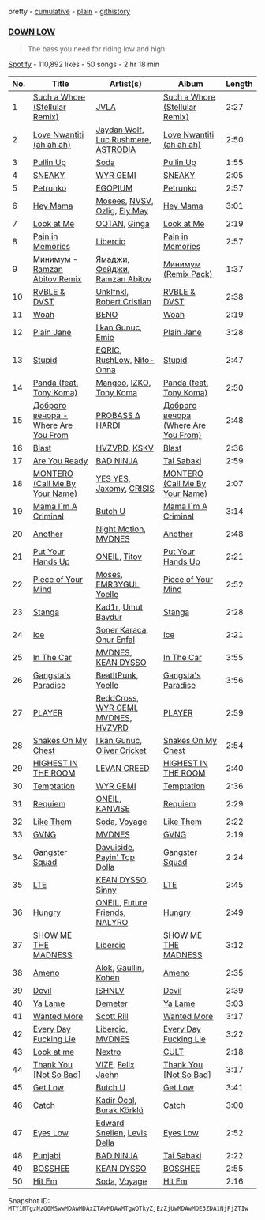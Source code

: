 pretty - [cumulative](/playlists/cumulative/37i9dQZF1DXblmY5UIU3v3.md) - [plain](/playlists/plain/37i9dQZF1DXblmY5UIU3v3) - [githistory](https://github.githistory.xyz/mackorone/spotify-playlist-archive/blob/main/playlists/plain/37i9dQZF1DXblmY5UIU3v3)

### [DOWN LOW](https://open.spotify.com/playlist/37i9dQZF1DXblmY5UIU3v3)

> The bass you need for riding low and high.

[Spotify](https://open.spotify.com/user/spotify) - 110,892 likes - 50 songs - 2 hr 18 min

| No. | Title | Artist(s) | Album | Length |
|---|---|---|---|---|
| 1 | [Such a Whore \(Stellular Remix\)](https://open.spotify.com/track/6A25J9As7towpxovYryAWr) | [JVLA](https://open.spotify.com/artist/24D8gx0257CDd1HAuqNuHu) | [Such a Whore \(Stellular Remix\)](https://open.spotify.com/album/50FPtqYZf0YuJMOUFc8Pkg) | 2:27 |
| 2 | [Love Nwantiti \(ah ah ah\)](https://open.spotify.com/track/13yZ5GCAdTfhIMAzzgI9VJ) | [Jaydan Wolf](https://open.spotify.com/artist/58NOd3nTpJVVGma4x975P0), [Luc Rushmere](https://open.spotify.com/artist/7IfsuGH0v0gCTz4e5ZSD1p), [ASTRODIA](https://open.spotify.com/artist/3DyfxgDK0vg1vpGQtXZImO) | [Love Nwantiti \(ah ah ah\)](https://open.spotify.com/album/3QKmj83Db2QfSr0IkPUUXR) | 2:50 |
| 3 | [Pullin Up](https://open.spotify.com/track/48tI68zHn3r3uHmGxdkKDd) | [Soda](https://open.spotify.com/artist/3hnbNJJnN1jFk3MmBvcn9Z) | [Pullin Up](https://open.spotify.com/album/5uCLVj0095GwMv7tjt3IRX) | 1:55 |
| 4 | [SNEAKY](https://open.spotify.com/track/7sorNP9VLdnIRIjIwUq5g7) | [WYR GEMI](https://open.spotify.com/artist/3Qubu5zXcOh0EIb2bDwMdB) | [SNEAKY](https://open.spotify.com/album/5LEr15ggG2zjjQm7KrASpj) | 2:05 |
| 5 | [Petrunko](https://open.spotify.com/track/0L04VZ5erOasu90dF18kpY) | [EGOPIUM](https://open.spotify.com/artist/23YlgPelzvOYKCgzndX4zf) | [Petrunko](https://open.spotify.com/album/5zW1M03l0sqBJNsuhlUmp1) | 2:57 |
| 6 | [Hey Mama](https://open.spotify.com/track/4zac6Zo8fzNFdfpWrjUltv) | [Mosees](https://open.spotify.com/artist/1Bff29cYcg0JkyYiyhFguD), [NVSV](https://open.spotify.com/artist/1ZoBPI6LQ3gSXuU2BRPyUD), [Ozlig](https://open.spotify.com/artist/0DsznjV8aaiEYdTDHmy86L), [Ely May](https://open.spotify.com/artist/4bGLLUNFXUnAbfnvpUnXHg) | [Hey Mama](https://open.spotify.com/album/6phsG2Z2rhvBaXxrRCqDyv) | 3:01 |
| 7 | [Look at Me](https://open.spotify.com/track/6ixeBeuUlZxjmBsjdsLuCv) | [OQTAN](https://open.spotify.com/artist/0sW5E8JJy5gBqGZxDAlS4s), [Ginga](https://open.spotify.com/artist/3Ht6LI9tAjInNAosJnYZSU) | [Look at Me](https://open.spotify.com/album/3v5y3DdwUPVdn0dWn7lVdL) | 2:19 |
| 8 | [Pain in Memories](https://open.spotify.com/track/4Pi2VsPHpT8BTvkfGwNIFL) | [Libercio](https://open.spotify.com/artist/5xBPjWMU42TN6P0nwcH1f1) | [Pain in Memories](https://open.spotify.com/album/2kHvStMZoF8cIIz6Wa2Qwf) | 2:57 |
| 9 | [Минимум \- Ramzan Abitov Remix](https://open.spotify.com/track/2l0IvRqDNGQ63FaImXlHx9) | [Ямаджи](https://open.spotify.com/artist/1vhOS1zU5F96OtQUoMT47i), [Фейджи](https://open.spotify.com/artist/0ybzbOJd34JZg3cd4jsouX), [Ramzan Abitov](https://open.spotify.com/artist/2dOsIKbm1sSfr79DebyMgV) | [Минимум \(Remix Pack\)](https://open.spotify.com/album/3hO7iEp7Mis2rEsDjrDSVQ) | 1:37 |
| 10 | [RVBLE & DVST](https://open.spotify.com/track/2CiCGSQjwQS9dweknIs91G) | [Unklfnkl](https://open.spotify.com/artist/4TJMkm9ul4Xp17Altl41RW), [Robert Cristian](https://open.spotify.com/artist/26ebqYqothrkkGHWEvJy4D) | [RVBLE & DVST](https://open.spotify.com/album/4nbbj2cKmY2aCY9IuvSEJG) | 2:38 |
| 11 | [Woah](https://open.spotify.com/track/3jWkWcmESJG9fmhZOpZYsW) | [BENO](https://open.spotify.com/artist/2Lkxnlhbsvg4lAIckgEPVP) | [Woah](https://open.spotify.com/album/62kVMk94iQkaxSyly4l6GM) | 2:19 |
| 12 | [Plain Jane](https://open.spotify.com/track/6y0AJTZagYpjo0bqYmai2t) | [Ilkan Gunuc](https://open.spotify.com/artist/02vT04WkgQ8dO4f1GLMTP9), [Emie](https://open.spotify.com/artist/7vMDKdgSZ2Scn4uzFdTDyZ) | [Plain Jane](https://open.spotify.com/album/1PKpsiRCpk6YuTy8ssDb6y) | 3:28 |
| 13 | [Stupid](https://open.spotify.com/track/3chP6qfr4ZKr9XYpkjw4FI) | [EQRIC](https://open.spotify.com/artist/1Yj7SsIEP9k7SsE1HcMBrq), [RushLow](https://open.spotify.com/artist/5YJHeia6l8NPQGPsLZS5Mf), [Nito\-Onna](https://open.spotify.com/artist/79GiwayvvpyZVErpH6BLsY) | [Stupid](https://open.spotify.com/album/50d34aNHVpVQcLA5wkhkhJ) | 2:47 |
| 14 | [Panda \(feat\. Tony Koma\)](https://open.spotify.com/track/7lFSuErjiTytfOzq0gszXW) | [Mangoo](https://open.spotify.com/artist/6ObeGN1qTsep95QRNOfNc3), [IZKO](https://open.spotify.com/artist/1BgmLUmytJuDy5CEzP7SL6), [Tony Koma](https://open.spotify.com/artist/0uGfoFBGwR75SE04cR5chh) | [Panda \(feat\. Tony Koma\)](https://open.spotify.com/album/0I65cMX6NkYJDWkqIcvOeE) | 2:50 |
| 15 | [Доброго вечора \- Where Are You From](https://open.spotify.com/track/0O3TZYgwaRadNprRONZ7iX) | [PROBASS ∆ HARDI](https://open.spotify.com/artist/4w8RbPbs4n3ceag62qvMl2) | [Доброго вечора \(Where Are You From\)](https://open.spotify.com/album/0Wb0K888wBuMl5Y58NGcev) | 2:48 |
| 16 | [Blast](https://open.spotify.com/track/6IueCsicxdsbMj1HTF8jxq) | [HVZVRD](https://open.spotify.com/artist/0TBbjAcKVKKc8QwMoHPI9f), [KSKV](https://open.spotify.com/artist/07BMRyGNDQEqrjtlqjfYuh) | [Blast](https://open.spotify.com/album/7De3XSkwYMfun0zzYzQRm4) | 2:36 |
| 17 | [Are You Ready](https://open.spotify.com/track/5jCBYOK6Suute7842zfYx5) | [BAD NINJA](https://open.spotify.com/artist/1e9y7soHWYgqQzdM6tWrsU) | [Tai Sabaki](https://open.spotify.com/album/6kdkeLnHlMbpupnohChqhO) | 2:59 |
| 18 | [MONTERO \(Call Me By Your Name\)](https://open.spotify.com/track/3FcseYxP7eeE7ihwgz2U2c) | [YES YES](https://open.spotify.com/artist/3jcjf0rNrcWYAdeiz96Yus), [Jaxomy](https://open.spotify.com/artist/1c3uso4iIeeX3P0bhKaQDq), [CRISIS](https://open.spotify.com/artist/5vAwat9fYIMvxFyMqae12d) | [MONTERO \(Call Me By Your Name\)](https://open.spotify.com/album/1Sy6Ns0eUfzS3xJWgRN00v) | 2:07 |
| 19 | [Mama I\`m A Criminal](https://open.spotify.com/track/7fTp06COFtWGAypdljZpJR) | [Butch U](https://open.spotify.com/artist/6OwRAMGY105QbVOJqNHk0o) | [Mama I\`m A Criminal](https://open.spotify.com/album/5nOu1y6ZdRDYhPQj7GBW3x) | 3:14 |
| 20 | [Another](https://open.spotify.com/track/1a4xp5dMir0kJOWrWt5XVB) | [Night Motion](https://open.spotify.com/artist/3qQP1s21musxVdAl9uVAii), [MVDNES](https://open.spotify.com/artist/0jo4MaRxUP72Rou02fgmi7) | [Another](https://open.spotify.com/album/1zHE1zaJ5NDwgx89y3xquY) | 2:48 |
| 21 | [Put Your Hands Up](https://open.spotify.com/track/2wbBXB77dDpdaOMqU5EG0T) | [ONEIL](https://open.spotify.com/artist/7kzcAiYqxBV5J25vTYeOxA), [Titov](https://open.spotify.com/artist/3SuQprUc8N1kIOs2Hm2mAk) | [Put Your Hands Up](https://open.spotify.com/album/6nPqaH2aJxJt2EzZavMEPo) | 2:21 |
| 22 | [Piece of Your Mind](https://open.spotify.com/track/4FwsiQaQglMPijjeheTygn) | [Moses](https://open.spotify.com/artist/7xihR0iAXmuXt2XJobep51), [EMR3YGUL](https://open.spotify.com/artist/7McJw5ZG7vJezw6ygrFagY), [Yoelle](https://open.spotify.com/artist/12dRVeXA0qQ3jiHQYFHKI6) | [Piece of Your Mind](https://open.spotify.com/album/4hEIBuosMbU25LXDDRcbOx) | 2:52 |
| 23 | [Stanga](https://open.spotify.com/track/1bTsFjAz61HuBmH1U97uGY) | [Kad1r](https://open.spotify.com/artist/3jE4ASRCE1MR5GDzP2jkIi), [Umut Baydur](https://open.spotify.com/artist/3BeL8Jd8kJz1Ra7uzo3ebD) | [Stanga](https://open.spotify.com/album/35A2vrPGadZ7YXyyqEEl0c) | 2:28 |
| 24 | [Ice](https://open.spotify.com/track/4LaVwTbIR8eFKge1xOgJBe) | [Soner Karaca](https://open.spotify.com/artist/1sBt5pbb0tW8VjLpmKXyLj), [Onur Enfal](https://open.spotify.com/artist/1kI91ce6uHcJZymFcavzZL) | [Ice](https://open.spotify.com/album/46uVnl8Aua2qfUpTZMWOMW) | 2:21 |
| 25 | [In The Car](https://open.spotify.com/track/1NDisFoShGmFHltbPSF69Q) | [MVDNES](https://open.spotify.com/artist/0jo4MaRxUP72Rou02fgmi7), [KEAN DYSSO](https://open.spotify.com/artist/74MUeXrsMncKunk1chMxg5) | [In The Car](https://open.spotify.com/album/2fA3fXYgvhuFVmvKv0d5LA) | 3:55 |
| 26 | [Gangsta's Paradise](https://open.spotify.com/track/6UzOyxTDi5LmummK0AGIvQ) | [BeatItPunk](https://open.spotify.com/artist/4NihfBDoszDjMjIM64uJPT), [Yoelle](https://open.spotify.com/artist/12dRVeXA0qQ3jiHQYFHKI6) | [Gangsta's Paradise](https://open.spotify.com/album/4YRNsevJSWTSC5ohBXtx2v) | 3:56 |
| 27 | [PLAYER](https://open.spotify.com/track/6MDP2Vo6xk2LHISbUqAkja) | [ReddCross](https://open.spotify.com/artist/727KT5IA9M3oaPFQY4NY7M), [WYR GEMI](https://open.spotify.com/artist/3Qubu5zXcOh0EIb2bDwMdB), [MVDNES](https://open.spotify.com/artist/0jo4MaRxUP72Rou02fgmi7), [HVZVRD](https://open.spotify.com/artist/0TBbjAcKVKKc8QwMoHPI9f) | [PLAYER](https://open.spotify.com/album/5zMk6l2iGIzJl7M9HO7lZj) | 2:59 |
| 28 | [Snakes On My Chest](https://open.spotify.com/track/5OdiCCcYYGP0vrwkT6ONz7) | [Ilkan Gunuc](https://open.spotify.com/artist/02vT04WkgQ8dO4f1GLMTP9), [Oliver Cricket](https://open.spotify.com/artist/5kU4kGnYmdsBioNmQ0meDr) | [Snakes On My Chest](https://open.spotify.com/album/2aZLa2Fb3Rua6dBHfwEFUr) | 2:54 |
| 29 | [HIGHEST IN THE ROOM](https://open.spotify.com/track/2zN1Xy9Abht2VuUkRFGjmp) | [LEVAN CREED](https://open.spotify.com/artist/2Z4ZSgyGHHCDkBPThMnVtq) | [HIGHEST IN THE ROOM](https://open.spotify.com/album/1VGXJjIxaPqIZpvZg8lXrf) | 2:40 |
| 30 | [Temptation](https://open.spotify.com/track/7vuWtneKztDK57TAUlCynR) | [WYR GEMI](https://open.spotify.com/artist/3Qubu5zXcOh0EIb2bDwMdB) | [Temptation](https://open.spotify.com/album/4P3CtBPS8woTHS9YnjDD57) | 2:36 |
| 31 | [Requiem](https://open.spotify.com/track/3NA5PFmaV30v3LUyjMtiu9) | [ONEIL](https://open.spotify.com/artist/7kzcAiYqxBV5J25vTYeOxA), [KANVISE](https://open.spotify.com/artist/1c8bw1hMtl5RO92FZsxX1U) | [Requiem](https://open.spotify.com/album/1wH2VrTo4MV47hrIyonlJb) | 2:29 |
| 32 | [Like Them](https://open.spotify.com/track/6XZFkz0GOlIPPmK5yAX8UJ) | [Soda](https://open.spotify.com/artist/3hnbNJJnN1jFk3MmBvcn9Z), [Voyage](https://open.spotify.com/artist/3Ruev6M4tYJtGSInO2xkSt) | [Like Them](https://open.spotify.com/album/1jl0AaRyG32BCTiFneTbFt) | 2:22 |
| 33 | [GVNG](https://open.spotify.com/track/1qeBLpAhPKExWU5PMtwm8K) | [MVDNES](https://open.spotify.com/artist/0jo4MaRxUP72Rou02fgmi7) | [GVNG](https://open.spotify.com/album/3cTNrgiZr6xJjh9Klm3ne7) | 2:19 |
| 34 | [Gangster Squad](https://open.spotify.com/track/4Fs5hxTxG0lREbLEWWLZcB) | [Davuiside](https://open.spotify.com/artist/76f3kykMC0OdbzXU02T1QV), [Payin' Top Dolla](https://open.spotify.com/artist/7IXR8plomiYLjUOJGuN7Bw) | [Gangster Squad](https://open.spotify.com/album/3So2thmEizKvt2hfHhttjd) | 2:24 |
| 35 | [LTE](https://open.spotify.com/track/0wwgILP45gwfpQC8AWhhsq) | [KEAN DYSSO](https://open.spotify.com/artist/74MUeXrsMncKunk1chMxg5), [Sinny](https://open.spotify.com/artist/4yFMTPSQAun7AXk06kLgHJ) | [LTE](https://open.spotify.com/album/0ZVgIvST1MViIlg6ritAlD) | 2:45 |
| 36 | [Hungry](https://open.spotify.com/track/28Xp1VVE6OLjs0cdWfO4ZA) | [ONEIL](https://open.spotify.com/artist/7kzcAiYqxBV5J25vTYeOxA), [Future Friends](https://open.spotify.com/artist/6eNhhKFo3IUwCPKsciNHzp), [NALYRO](https://open.spotify.com/artist/3XC1TzybOz2MUgUybEoUUf) | [Hungry](https://open.spotify.com/album/59J07hSZmsLIUbVoY13HNK) | 2:49 |
| 37 | [SHOW ME THE MADNESS](https://open.spotify.com/track/5tWoU302PnoH3u82QBqKwD) | [Libercio](https://open.spotify.com/artist/5xBPjWMU42TN6P0nwcH1f1) | [SHOW ME THE MADNESS](https://open.spotify.com/album/1CcsWbSg2W62duWGCp9kWZ) | 3:12 |
| 38 | [Ameno](https://open.spotify.com/track/509mnNEq2OOcJsK0Y9TlKd) | [Alok](https://open.spotify.com/artist/0NGAZxHanS9e0iNHpR8f2W), [Gaullin](https://open.spotify.com/artist/1aQwKFn00nswXRDUDipm0K), [Kohen](https://open.spotify.com/artist/3Dkul6nShja7zaggvl66rB) | [Ameno](https://open.spotify.com/album/3enffrW6QJyTfqUnHK72OX) | 2:35 |
| 39 | [Devil](https://open.spotify.com/track/6O56L08jW9J5oFmD7YKXm2) | [ISHNLV](https://open.spotify.com/artist/5qZzS4qbriUwGeqoj8U1p3) | [Devil](https://open.spotify.com/album/2oS8pY5JB8KZyiqkfgMy98) | 2:39 |
| 40 | [Ya Lame](https://open.spotify.com/track/1644hjO0NvNDzddHK6NTA8) | [Demeter](https://open.spotify.com/artist/5JIgApvXvqq4KtnDLE9YBz) | [Ya Lame](https://open.spotify.com/album/3M0Z7XRfEy3dev3oVpuxr8) | 3:03 |
| 41 | [Wanted More](https://open.spotify.com/track/13PNaphT12bcpme9dX3nyT) | [Scott Rill](https://open.spotify.com/artist/7dNg7OLrxcWU9cVe3sQoMV) | [Wanted More](https://open.spotify.com/album/4Cqsrn6xAlfg0Nh9MbIrLO) | 3:17 |
| 42 | [Every Day Fucking Lie](https://open.spotify.com/track/4ZR2PqSafhvb5EDDyDwKbR) | [Libercio](https://open.spotify.com/artist/5xBPjWMU42TN6P0nwcH1f1), [MVDNES](https://open.spotify.com/artist/0jo4MaRxUP72Rou02fgmi7) | [Every Day Fucking Lie](https://open.spotify.com/album/5Vn8ooJjGYUm2d7Yq2vpac) | 3:22 |
| 43 | [Look at me](https://open.spotify.com/track/6RzOw3FVJ6JMM8QuTanYFo) | [Nextro](https://open.spotify.com/artist/6Y63ciwphfXsHoWQOur7gq) | [CULT](https://open.spotify.com/album/565ceoqtB8RUsnun39xtCa) | 2:18 |
| 44 | [Thank You \[Not So Bad\]](https://open.spotify.com/track/4AqN8IdKCfItCSbuaFch81) | [VIZE](https://open.spotify.com/artist/09agIJMxCD2k87ys9Al0f0), [Felix Jaehn](https://open.spotify.com/artist/4bL2B6hmLlMWnUEZnorEtG) | [Thank You \[Not So Bad\]](https://open.spotify.com/album/6alQudvAYx6VZMye1BFgFK) | 3:17 |
| 45 | [Get Low](https://open.spotify.com/track/6o2FQGObDH7kCpYlvJH2ai) | [Butch U](https://open.spotify.com/artist/6OwRAMGY105QbVOJqNHk0o) | [Get Low](https://open.spotify.com/album/7vjky38QfkVvkXF1ueWyZT) | 3:41 |
| 46 | [Catch](https://open.spotify.com/track/66XwvXmeraRNqr0ZSKLNnd) | [Kadir Öcal](https://open.spotify.com/artist/6fZhTTcNbSBPC6bbmvHxBC), [Burak Körklü](https://open.spotify.com/artist/4ve0zjzchAXjl7qaVARjiI) | [Catch](https://open.spotify.com/album/5g1PkWfX6wlGFRuulrmihY) | 3:00 |
| 47 | [Eyes Low](https://open.spotify.com/track/7bwyVyKR3HLkFDBS2nqKKQ) | [Edward Snellen](https://open.spotify.com/artist/6NqXkBi75jInrB94Nzfv6G), [Levis Della](https://open.spotify.com/artist/0mz0ZT7rpJuWFxJ8lnxdB5) | [Eyes Low](https://open.spotify.com/album/6qYzu7jgQ6J1JuNdaNAEYf) | 2:52 |
| 48 | [Punjabi](https://open.spotify.com/track/0m26wjdYN8fvXnlPSIZpOs) | [BAD NINJA](https://open.spotify.com/artist/1e9y7soHWYgqQzdM6tWrsU) | [Tai Sabaki](https://open.spotify.com/album/6kdkeLnHlMbpupnohChqhO) | 2:22 |
| 49 | [BOSSHEE](https://open.spotify.com/track/3kI3g7QGNojJ6lXGHdRA1j) | [KEAN DYSSO](https://open.spotify.com/artist/74MUeXrsMncKunk1chMxg5) | [BOSSHEE](https://open.spotify.com/album/12DrVocGhyqgdKBbogBNxS) | 2:55 |
| 50 | [Hit Em](https://open.spotify.com/track/44urTKrcnqGNA3Wdop5O86) | [Soda](https://open.spotify.com/artist/3hnbNJJnN1jFk3MmBvcn9Z), [Voyage](https://open.spotify.com/artist/3Ruev6M4tYJtGSInO2xkSt) | [Hit Em](https://open.spotify.com/album/16Pl9axISlTePSAXyozHDY) | 2:16 |

Snapshot ID: `MTY1MTgzNzQ0MSwwMDAwMDAxZTAwMDAwMTgwOTkyZjEzZjUwMDAwMDE3ZDA1NjFjZTIw`
